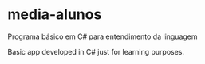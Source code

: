 # media-alunos
Programa básico em C# para entendimento da linguagem

Basic app developed in C# just for learning purposes.
